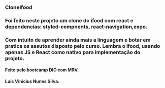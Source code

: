 ### CloneIfood


### Foi feito neste projeto um clone do ifood com react e dependencias: styled-compnents, react-navigation,expo.
### Com intuito de aprender ainda mais a linguagem e botar em pratica os assutos disposto pelo curso. Lembra o ifood, usando apenas JS e React como nativo para implementação do projeto.

#### Feito pelo bootcamp DIO com MRV.
#### Luis Vinicius Nunes Silva.